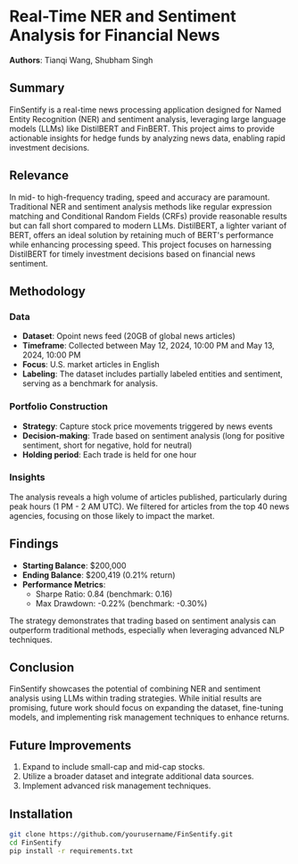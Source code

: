 # Real-Time NER and Sentiment Analysis for Financial News

**Authors**: Tianqi Wang, Shubham Singh

## Summary

FinSentify is a real-time news processing application designed for Named Entity Recognition (NER) and sentiment analysis, leveraging large language models (LLMs) like DistilBERT and FinBERT. This project aims to provide actionable insights for hedge funds by analyzing news data, enabling rapid investment decisions.

## Relevance

In mid- to high-frequency trading, speed and accuracy are paramount. Traditional NER and sentiment analysis methods like regular expression matching and Conditional Random Fields (CRFs) provide reasonable results but can fall short compared to modern LLMs. DistilBERT, a lighter variant of BERT, offers an ideal solution by retaining much of BERT's performance while enhancing processing speed. This project focuses on harnessing DistilBERT for timely investment decisions based on financial news sentiment.

## Methodology

### Data

- **Dataset**: Opoint news feed (20GB of global news articles)
- **Timeframe**: Collected between May 12, 2024, 10:00 PM and May 13, 2024, 10:00 PM
- **Focus**: U.S. market articles in English
- **Labeling**: The dataset includes partially labeled entities and sentiment, serving as a benchmark for analysis.

### Portfolio Construction

- **Strategy**: Capture stock price movements triggered by news events
- **Decision-making**: Trade based on sentiment analysis (long for positive sentiment, short for negative, hold for neutral)
- **Holding period**: Each trade is held for one hour

### Insights

The analysis reveals a high volume of articles published, particularly during peak hours (1 PM - 2 AM UTC). We filtered for articles from the top 40 news agencies, focusing on those likely to impact the market.

## Findings

- **Starting Balance**: $200,000
- **Ending Balance**: $200,419 (0.21% return)
- **Performance Metrics**:
    - Sharpe Ratio: 0.84 (benchmark: 0.16)
    - Max Drawdown: -0.22% (benchmark: -0.30%)

The strategy demonstrates that trading based on sentiment analysis can outperform traditional methods, especially when leveraging advanced NLP techniques.

## Conclusion

FinSentify showcases the potential of combining NER and sentiment analysis using LLMs within trading strategies. While initial results are promising, future work should focus on expanding the dataset, fine-tuning models, and implementing risk management techniques to enhance returns.

## Future Improvements

1. Expand to include small-cap and mid-cap stocks.
2. Utilize a broader dataset and integrate additional data sources.
3. Implement advanced risk management techniques.

## Installation

```bash
git clone https://github.com/yourusername/FinSentify.git
cd FinSentify
pip install -r requirements.txt

